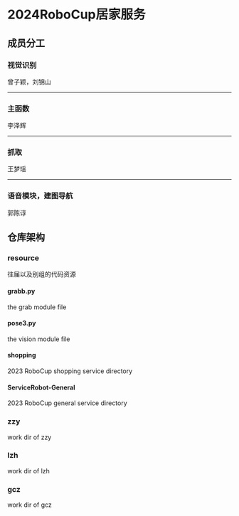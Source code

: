 # 2024RoboCup居家服务

## 成员分工

### 视觉识别

曾子颖，刘锦山

---

### 主函数

李泽辉

---

### 抓取

王梦瑶

---

### 语音模块，建图导航

郭陈谆

## 仓库架构

### resource

往届以及别组的代码资源

#### grabb.py

the grab module file

#### pose3.py

the vision module file

#### shopping

2023 RoboCup shopping service directory

#### ServiceRobot-General

2023 RoboCup general service directory

### zzy

work dir of zzy

### lzh

work dir of lzh

### gcz

work dir of gcz


